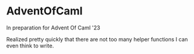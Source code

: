 # AdventOfCaml

In preparation for Advent Of Caml '23



Realized pretty quickly that there are not too many helper functions I can even think to write.
